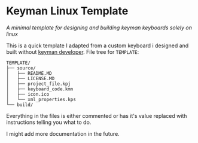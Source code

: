 # Keyman Linux Template
*A minimal template for designing and building keyman keyboards solely on linux*

This is a quick template I adapted from a custom keyboard i designed and built without [keyman developer](https://keyman.com/developer/).
File tree for `TEMPLATE`:
```
TEMPLATE/
├── source/
│   ├── README.MD
│   ├── LICENSE.MD
│   ├── project_file.kpj
│   ├── keyboard_code.kmn
│   ├── icon.ico
│   └── xml_properties.kps
└── build/
```
Everything in the files is either commented or has it's value replaced with instructions telling you what to do.

I might add more documentation in the future.
